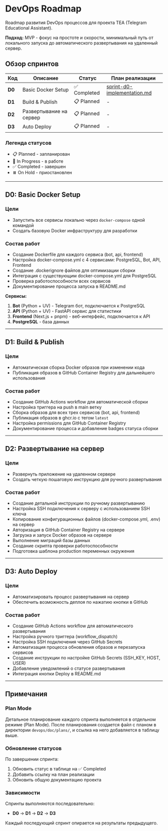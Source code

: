 # DevOps Roadmap

Roadmap развития DevOps процессов для проекта TEA (Telegram Educational Assistant).

**Подход:** MVP - фокус на простоте и скорости, минимальный путь от локального запуска до автоматического развертывания на удаленный сервер.

## Обзор спринтов

| Код | Описание | Статус | План реализации |
|-----|----------|--------|-----------------|
| **D0** | Basic Docker Setup | ✅ Completed | [sprint-d0-implementation.md](plans/sprint-d0-implementation.md) |
| **D1** | Build & Publish | 📋 Planned | - |
| **D2** | Развертывание на сервер | 📋 Planned | - |
| **D3** | Auto Deploy | 📋 Planned | - |

### Легенда статусов
- 📋 Planned - запланирован
- 🚧 In Progress - в работе
- ✅ Completed - завершен
- ⏸️ On Hold - приостановлен

---

## D0: Basic Docker Setup

### Цели
- Запустить все сервисы локально через `docker-compose` одной командой
- Создать базовую Docker инфраструктуру для разработки

### Состав работ
- Создание Dockerfile для каждого сервиса (bot, api, frontend)
- Настройка docker-compose.yml с 4 сервисами: PostgreSQL, Bot, API, Frontend
- Создание .dockerignore файлов для оптимизации сборки
- Интеграция с существующим docker-compose.yml для PostgreSQL
- Проверка работоспособности всех сервисов
- Документирование процесса запуска в README.md

**Сервисы:**
1. **Bot** (Python + UV) - Telegram бот, подключается к PostgreSQL
2. **API** (Python + UV) - FastAPI сервис для статистики
3. **Frontend** (Next.js + pnpm) - веб-интерфейс, подключается к API
4. **PostgreSQL** - база данных

---

## D1: Build & Publish

### Цели
- Автоматическая сборка Docker образов при изменении кода
- Публикация образов в GitHub Container Registry для дальнейшего использования

### Состав работ
- Создание GitHub Actions workflow для автоматической сборки
- Настройка триггера на push в main ветку
- Сборка образов для всех трех сервисов (bot, api, frontend)
- Публикация образов в ghcr.io с тегом `latest`
- Настройка permissions для GitHub Container Registry
- Документирование процесса и добавление badges статуса сборки

---

## D2: Развертывание на сервер

### Цели
- Развернуть приложение на удаленном сервере
- Создать четкую пошаговую инструкцию для ручного развертывания

### Состав работ
- Создание детальной инструкции по ручному развертыванию
- Настройка SSH подключения к серверу с использованием SSH ключа
- Копирование конфигурационных файлов (docker-compose.yml, .env) на сервер
- Авторизация в GitHub Container Registry на сервере
- Загрузка и запуск Docker образов на сервере
- Выполнение миграций базы данных
- Создание скрипта проверки работоспособности
- Подготовка шаблона production переменных окружения

---

## D3: Auto Deploy

### Цели
- Автоматизировать процесс развертывания на сервер
- Обеспечить возможность деплоя по нажатию кнопки в GitHub

### Состав работ
- Создание GitHub Actions workflow для автоматического развертывания
- Настройка ручного триггера (workflow_dispatch)
- Настройка SSH подключения через GitHub Secrets
- Автоматизация процесса обновления образов и перезапуска сервисов
- Создание инструкции по настройке GitHub Secrets (SSH_KEY, HOST, USER)
- Добавление уведомлений о статусе развертывания
- Интеграция кнопки Deploy в README.md

---

## Примечания

### Plan Mode
Детальное планирование каждого спринта выполняется в отдельном режиме (Plan Mode). После планирования создается файл с планом в директории `devops/doc/plans/`, и ссылка на него добавляется в таблицу выше.

### Обновление статусов
По завершении спринта:
1. Обновить статус в таблице на ✅ Completed
2. Добавить ссылку на план реализации
3. Обновить общую документацию проекта

### Зависимости
Спринты выполняются последовательно:
- **D0** → **D1** → **D2** → **D3**

Каждый последующий спринт опирается на результаты предыдущего.

